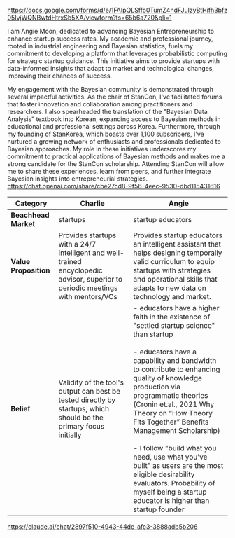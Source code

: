 https://docs.google.com/forms/d/e/1FAIpQLSffo0TumZ4ndFJulzyBtHifh3bfz05IvjWQNBwtdHtrxSb5XA/viewform?ts=65b6a720&pli=1

I am Angie Moon, dedicated to advancing Bayesian Entrepreneurship to enhance startup success rates. My academic and professional journey, rooted in industrial engineering and Bayesian statistics, fuels my commitment to developing a platform that leverages probabilistic computing for strategic startup guidance. This initiative aims to provide startups with data-informed insights that adapt to market and technological changes, improving their chances of success.

My engagement with the Bayesian community is demonstrated through several impactful activities. As the chair of StanCon, I've facilitated forums that foster innovation and collaboration among practitioners and researchers. I also spearheaded the translation of the "Bayesian Data Analysis" textbook into Korean, expanding access to Bayesian methods in educational and professional settings across Korea. Furthermore, through my founding of StanKorea, which boasts over 1,100 subscribers, I've nurtured a growing network of enthusiasts and professionals dedicated to Bayesian approaches. My role in these initiatives underscores my commitment to practical applications of Bayesian methods and makes me a strong candidate for the StanCon scholarship. Attending StanCon will allow me to share these experiences, learn from peers, and further integrate Bayesian insights into entrepreneurial strategies.
https://chat.openai.com/share/cbe27cd8-9f56-4eec-9530-dbd115431616


| Category              | Charlie                                                                                                                         | Angie                                                                                                                                                                                                                                                                                                                                                                                                                                                                                                                                  |
| --------------------- | ------------------------------------------------------------------------------------------------------------------------------- | -------------------------------------------------------------------------------------------------------------------------------------------------------------------------------------------------------------------------------------------------------------------------------------------------------------------------------------------------------------------------------------------------------------------------------------------------------------------------------------------------------------------------------------- |
| **Beachhead Market**  | startups                                                                                                                        | startup educators                                                                                                                                                                                                                                                                                                                                                                                                                                                                                                                      |
| **Value Proposition** | Provides startups with a 24/7 intelligent and well-trained encyclopedic advisor, superior to periodic meetings with mentors/VCs | Provides startup educators an intelligent assistant that helps designing temporally valid curriculum to equip startups with strategies and operational skills that adapts to new data on technology and market.                                                                                                                                                                                                                                                                                                                        |
| **Belief**            | Validity of the tool's output can best be tested directly by startups, which should be the primary focus initially              | - educators have a higher faith in the existence of "settled startup science" than startup<br><br>- educators have a capability and bandwidth to contribute to enhancing quality of knowledge production via programmatic theories (Cronin et.al., 2021 Why Theory on “How Theory Fits Together” Benefits Management Scholarship)<br><br>- I follow "build what you need, use what you've built" as users are the most eligible desirability evaluators. Probability of myself being a startup educator is higher than startup founder |
https://claude.ai/chat/2897f510-4943-44de-afc3-3888adb5b206


